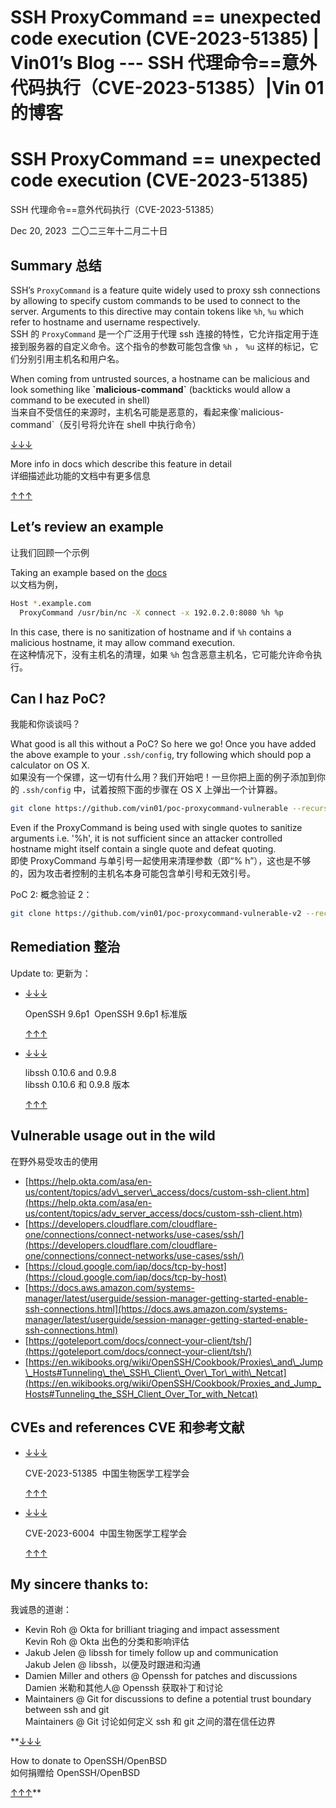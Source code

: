 

# SSH ProxyCommand == unexpected code execution (CVE-2023-51385) | Vin01’s Blog --- SSH 代理命令==意外代码执行（CVE-2023-51385）|Vin 01 的博客

# SSH ProxyCommand == unexpected code execution (CVE-2023-51385)  
SSH 代理命令==意外代码执行（CVE-2023-51385）

Dec 20, 2023  二〇二三年十二月二十日

## Summary 总结

SSH’s `ProxyCommand` is a feature quite widely used to proxy ssh connections by allowing to specify custom commands to be used to connect to the server. Arguments to this directive may contain tokens like `%h`, `%u` which refer to hostname and username respectively.  
SSH 的 `ProxyCommand` 是一个广泛用于代理 ssh 连接的特性，它允许指定用于连接到服务器的自定义命令。这个指令的参数可能包含像 `%h` ， `%u` 这样的标记，它们分别引用主机名和用户名。

When coming from untrusted sources, a hostname can be malicious and look something like **\`malicious-command\`** (backticks would allow a command to be executed in shell)  
当来自不受信任的来源时，主机名可能是恶意的，看起来像\`malicious-command\`（反引号将允许在 shell 中执行命令）

[↓↓↓](https://man.openbsd.org/ssh_config#ProxyCommand)  
  
More info in docs which describe this feature in detail  
详细描述此功能的文档中有更多信息  
  
[↑↑↑](https://man.openbsd.org/ssh_config#ProxyCommand)

## Let’s review an example  
让我们回顾一个示例

Taking an example based on the [docs](https://man.openbsd.org/ssh_config#ProxyCommand)  
以文档为例，

```bash
Host *.example.com
  ProxyCommand /usr/bin/nc -X connect -x 192.0.2.0:8080 %h %p
```

In this case, there is no sanitization of hostname and if `%h` contains a malicious hostname, it may allow command execution.  
在这种情况下，没有主机名的清理，如果 `%h` 包含恶意主机名，它可能允许命令执行。

## Can I haz PoC?  
我能和你谈谈吗？

What good is all this without a PoC? So here we go! Once you have added the above example to your `.ssh/config`, try following which should pop a calculator on OS X.  
如果没有一个保镖，这一切有什么用？我们开始吧！一旦你把上面的例子添加到你的 `.ssh/config` 中，试着按照下面的步骤在 OS X 上弹出一个计算器。

```bash
git clone https://github.com/vin01/poc-proxycommand-vulnerable --recurse-submodules
```

Even if the ProxyCommand is being used with single quotes to sanitize arguments i.e. '%h', it is not sufficient since an attacker controlled hostname might itself contain a single quote and defeat quoting.  
即使 ProxyCommand 与单引号一起使用来清理参数（即“% h”），这也是不够的，因为攻击者控制的主机名本身可能包含单引号和无效引号。

PoC 2: 概念验证 2：

```bash
git clone https://github.com/vin01/poc-proxycommand-vulnerable-v2 --recurse-submodules
```

## Remediation 整治

Update to: 更新为：

-   [↓↓↓](https://www.openssh.com/txt/release-9.6)  
      
    OpenSSH 9.6p1  OpenSSH 9.6p1 标准版  
      
    [↑↑↑](https://www.openssh.com/txt/release-9.6)
    
-   [↓↓↓](https://www.libssh.org/security/advisories/CVE-2023-6004.txt)  
      
    libssh 0.10.6 and 0.9.8  
    libssh 0.10.6 和 0.9.8 版本  
      
    [↑↑↑](https://www.libssh.org/security/advisories/CVE-2023-6004.txt)
    

## Vulnerable usage out in the wild  
在野外易受攻击的使用

-   [https://help.okta.com/asa/en-us/content/topics/adv\_server\_access/docs/custom-ssh-client.htm](https://help.okta.com/asa/en-us/content/topics/adv_server_access/docs/custom-ssh-client.htm)
-   [https://developers.cloudflare.com/cloudflare-one/connections/connect-networks/use-cases/ssh/](https://developers.cloudflare.com/cloudflare-one/connections/connect-networks/use-cases/ssh/)
-   [https://cloud.google.com/iap/docs/tcp-by-host](https://cloud.google.com/iap/docs/tcp-by-host)
-   [https://docs.aws.amazon.com/systems-manager/latest/userguide/session-manager-getting-started-enable-ssh-connections.html](https://docs.aws.amazon.com/systems-manager/latest/userguide/session-manager-getting-started-enable-ssh-connections.html)
-   [https://goteleport.com/docs/connect-your-client/tsh/](https://goteleport.com/docs/connect-your-client/tsh/)
-   [https://en.wikibooks.org/wiki/OpenSSH/Cookbook/Proxies\_and\_Jump\_Hosts#Tunneling\_the\_SSH\_Client\_Over\_Tor\_with\_Netcat](https://en.wikibooks.org/wiki/OpenSSH/Cookbook/Proxies_and_Jump_Hosts#Tunneling_the_SSH_Client_Over_Tor_with_Netcat)

## CVEs and references CVE 和参考文献

-   [↓↓↓](https://nvd.nist.gov/vuln/detail/CVE-2023-51385)  
      
    CVE-2023-51385  中国生物医学工程学会  
      
    [↑↑↑](https://nvd.nist.gov/vuln/detail/CVE-2023-51385)
    
-   [↓↓↓](https://access.redhat.com/security/cve/cve-2023-6004)  
      
    CVE-2023-6004  中国生物医学工程学会  
      
    [↑↑↑](https://access.redhat.com/security/cve/cve-2023-6004)
    

## My sincere thanks to:  
我诚恳的道谢：

-   Kevin Roh @ Okta for brilliant triaging and impact assessment  
    Kevin Roh @ Okta 出色的分类和影响评估
-   Jakub Jelen @ libssh for timely follow up and communication  
    Jakub Jelen @ libssh，以便及时跟进和沟通
-   Damien Miller and others @ Openssh for patches and discussions  
    Damien 米勒和其他人@ Openssh 获取补丁和讨论
-   Maintainers @ Git for discussions to define a potential trust boundary between ssh and git  
    Maintainers @ Git 讨论如何定义 ssh 和 git 之间的潜在信任边界

**[↓↓↓](https://www.openbsd.org/donations.html)  
  
How to donate to OpenSSH/OpenBSD  
如何捐赠给 OpenSSH/OpenBSD  
  
[↑↑↑](https://www.openbsd.org/donations.html)**
